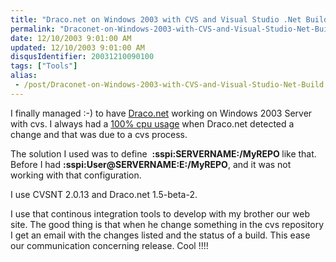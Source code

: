 ```yaml
---
title: "Draco.net on Windows 2003 with CVS and Visual Studio .Net Build"
permalink: "Draconet-on-Windows-2003-with-CVS-and-Visual-Studio-Net-Build"
date: 12/10/2003 9:01:00 AM
updated: 12/10/2003 9:01:00 AM
disqusIdentifier: 20031210090100
tags: ["Tools"]
alias:
 - /post/Draconet-on-Windows-2003-with-CVS-and-Visual-Studio-Net-Build.aspx/index.html
---
```

I finally managed :-) to have [Draco.net](http://draconet.sourceforge.net) working on Windows 2003 Server with cvs. I always had a [100% cpu usage](http://www.mail-archive.com/draconet-users@lists.sourceforge.net/msg00069.html) when Draco.net detected a change and that was due to a cvs process.

The solution I used was to define  <strong><cvsroot>:sspi:SERVERNAME:/MyREPO</cvsroot> </strong>like that. Before I had <strong><cvsroot>:sspi:User@SERVERNAME:E:/MyREPO</cvsroot></strong>, and it was not working with that configuration.
<!-- more -->

I use CVSNT 2.0.13 and Draco.net 1.5-beta-2.

I use that continous integration tools to develop with my brother our web site. The good thing is that when he change something in the cvs repository I get an email with the changes listed and the status of a build. This ease our communication concerning release. Cool !!!!
